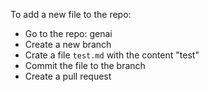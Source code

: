 To add a new file to the repo:

- Go to the repo: genai
- Create a new branch
- Crate a file `test.md` with the content "test"
- Commit the file to the branch
- Create a pull request
 